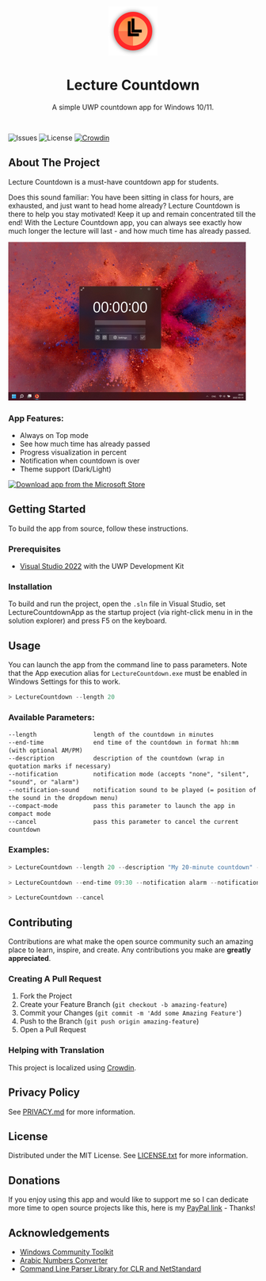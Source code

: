 <p align="center">
  <img alt="App Logo" src="LectureCountdownApp/Assets/StoreLogo.scale-400.png" width="100" />

  <h1 align="center">Lecture Countdown</h1>

  <p align="center">
    A simple UWP countdown app for Windows 10/11.
  </p>

  <br />
</p>

![Issues](https://img.shields.io/github/issues/EmilJunker/LectureCountdown) 
![License](https://img.shields.io/github/license/EmilJunker/LectureCountdown) 
[![Crowdin](https://badges.crowdin.net/lecture-countdown/localized.svg)](https://crowdin.com/project/lecture-countdown)

## About The Project

Lecture Countdown is a must-have countdown app for students.

Does this sound familiar: You have been sitting in class for hours, are exhausted, and just want to head home already? Lecture Countdown is there to help you stay motivated! Keep it up and remain concentrated till the end! With the Lecture Countdown app, you can always see exactly how much longer the lecture will last - and how much time has already passed.

<img src="LectureCountdownApp/Screenshots/Screenshot.jpg"
      alt="Beautiful screenshot of the app"
      height="320">

### App Features:

- Always on Top mode
- See how much time has already passed
- Progress visualization in percent
- Notification when countdown is over
- Theme support (Dark/Light)

[<img src="https://get.microsoft.com/images/en-us%20dark.svg"
      alt="Download app from the Microsoft Store"
      height="80">](https://www.microsoft.com/store/productId/9P4NPSWTX7LK)

## Getting Started

To build the app from source, follow these instructions.

### Prerequisites

- [Visual Studio 2022](https://visualstudio.microsoft.com/vs/) with the UWP Development Kit

### Installation

To build and run the project, open the `.sln` file in Visual Studio, set LectureCountdownApp as the startup project (via right-click menu in in the solution explorer) and press F5 on the keyboard.

## Usage

You can launch the app from the command line to pass parameters. Note that the App execution alias for `LectureCountdown.exe` must be enabled in Windows Settings for this to work.

```powershell
> LectureCountdown --length 20
```

### Available Parameters:

```
--length                length of the countdown in minutes
--end-time              end time of the countdown in format hh:mm (with optional AM/PM)
--description           description of the countdown (wrap in quotation marks if necessary)
--notification          notification mode (accepts "none", "silent", "sound", or "alarm")
--notification-sound    notification sound to be played (= position of the sound in the dropdown menu)
--compact-mode          pass this parameter to launch the app in compact mode
--cancel                pass this parameter to cancel the current countdown
```

### Examples:

```powershell
> LectureCountdown --length 20 --description "My 20-minute countdown" --compact-mode
```

```powershell
> LectureCountdown --end-time 09:30 --notification alarm --notification-sound 6
```

```powershell
> LectureCountdown --cancel
```

## Contributing

Contributions are what make the open source community such an amazing place to learn, inspire, and create. Any contributions you make are **greatly appreciated**.

### Creating A Pull Request

1. Fork the Project
2. Create your Feature Branch (`git checkout -b amazing-feature`)
3. Commit your Changes (`git commit -m 'Add some Amazing Feature'`)
4. Push to the Branch (`git push origin amazing-feature`)
5. Open a Pull Request

### Helping with Translation

This project is localized using [Crowdin](https://crowdin.com/project/lecture-countdown).

## Privacy Policy

See [PRIVACY.md](https://github.com/EmilJunker/LectureCountdown/blob/main/PRIVACY.md) for more information.

## License

Distributed under the MIT License. See [LICENSE.txt](https://github.com/EmilJunker/LectureCountdown/blob/main/LICENSE.txt) for more information.

## Donations

If you enjoy using this app and would like to support me so I can dedicate more time to open source projects like this, here is my [PayPal link](https://www.paypal.me/EmilJunker) - Thanks!

## Acknowledgements

* [Windows Community Toolkit](https://github.com/CommunityToolkit/WindowsCommunityToolkit)
* [Arabic Numbers Converter](https://github.com/EmilJunker/ArabicNumbersConverter)
* [Command Line Parser Library for CLR and NetStandard](https://github.com/commandlineparser/commandline)
